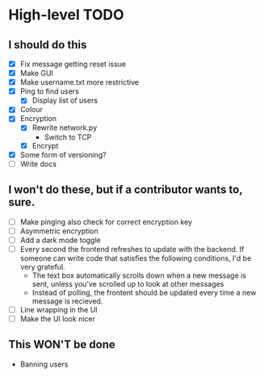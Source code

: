 # High-level TODO

## I should do this
- [x] Fix message getting reset issue
- [x] Make GUI
- [x] Make username.txt more restrictive
- [x] Ping to find users
  - [x] Display list of users
- [x] Colour
- [x] Encryption
  - [x] Rewrite network.py
    - Switch to TCP
  - [x] Encrypt
- [x] Some form of versioning?
- [ ] Write docs

## I won't do these, but if a contributor wants to, sure.

- [ ] Make pinging also check for correct encryption key
- [ ] Asymmetric encryption
- [ ] Add a dark mode toggle
- [ ] Every second the frontend refreshes to update with the backend. If someone can write code that satisfies the following conditions, I'd be very grateful.
  - The text box automatically scrolls down when a new message is sent, unless you've scrolled up to look at other messages
  - Instead of polling, the frontent should be updated every time a new message is recieved.
- [ ] Line wrapping in the UI
- [ ] Make the UI look nicer
## This WON'T be done

- Banning users